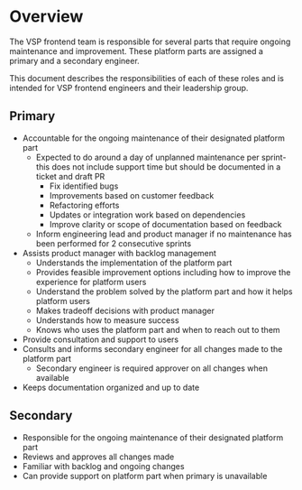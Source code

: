 # Overview

The VSP frontend team is responsible for several parts that require ongoing maintenance and improvement. These platform parts are assigned a primary and a secondary engineer.

This document describes the responsibilities of each of these roles and is intended for VSP frontend engineers and their leadership group.

## Primary

* Accountable for the ongoing maintenance of their designated platform part 
  * Expected to do around a day of unplanned maintenance per sprint- this does not include support time but should be documented in a ticket and draft PR
    * Fix identified bugs
    * Improvements based on customer feedback
    * Refactoring efforts
    * Updates or integration work based on dependencies
    * Improve clarity or scope of documentation based on feedback
  * Inform engineering lead and product manager if no maintenance has been performed for 2 consecutive sprints 
* Assists product manager with backlog management 
  * Understands the implementation of the platform part 
  * Provides feasible improvement options including how to improve the experience for platform users 
  * Understand the problem solved by the platform part and how it helps platform users 
  * Makes tradeoff decisions with product manager 
  * Understands how to measure success 
  * Knows who uses the platform part and when to reach out to them
* Provide consultation and support to users 
* Consults and informs secondary engineer for all changes made to the platform part
  * Secondary engineer is required approver on all changes when available 
* Keeps documentation organized and up to date 

## Secondary

* Responsible for the ongoing maintenance of their designated platform part 
* Reviews and approves all changes made 
* Familiar with backlog and ongoing changes 
* Can provide support on platform part when primary is unavailable 

